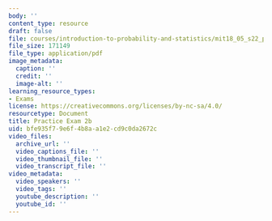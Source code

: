 ```yaml
---
body: ''
content_type: resource
draft: false
file: courses/introduction-to-probability-and-statistics/mit18_05_s22_prac_exam02b.pdf
file_size: 171149
file_type: application/pdf
image_metadata:
  caption: ''
  credit: ''
  image-alt: ''
learning_resource_types:
- Exams
license: https://creativecommons.org/licenses/by-nc-sa/4.0/
resourcetype: Document
title: Practice Exam 2b
uid: bfe935f7-9e6f-4b8a-a1e2-cd9c0da2672c
video_files:
  archive_url: ''
  video_captions_file: ''
  video_thumbnail_file: ''
  video_transcript_file: ''
video_metadata:
  video_speakers: ''
  video_tags: ''
  youtube_description: ''
  youtube_id: ''
---
```


